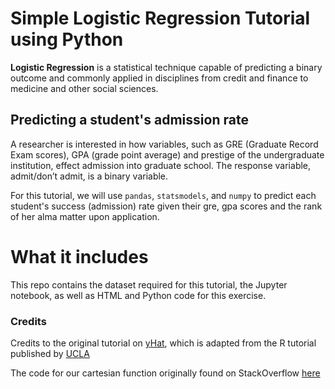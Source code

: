 # Simple Logistic Regression Tutorial using Python
**Logistic Regression** is a statistical technique capable of predicting a binary outcome and commonly applied in disciplines from credit and finance to medicine and other social sciences.

## Predicting a student's admission rate
A researcher is interested in how variables, such as GRE (Graduate Record Exam scores), GPA (grade point average) and prestige of the undergraduate institution, effect admission into graduate school. The response variable, admit/don’t admit, is a binary variable.

For this tutorial, we will use `pandas`, `statsmodels`, and `numpy` to predict each student's success (admission) rate given their gre, gpa scores and the rank of her alma matter upon application.

# What it includes
This repo contains the dataset required for this tutorial, the Jupyter notebook, as well as HTML and Python code for this exercise.  

### Credits

Credits to the original tutorial on [yHat](http://blog.yhat.com/posts/logistic-regression-python-rodeo.html), which is adapted from the R tutorial published by [UCLA](http://stats.idre.ucla.edu/r/dae/logit-regression/)

The code for our cartesian function originally found on StackOverflow [here](http://stackoverflow.com/questions/1208118/using-numpy-to-build-an-array-of-all-combinations-of-two-arrays)